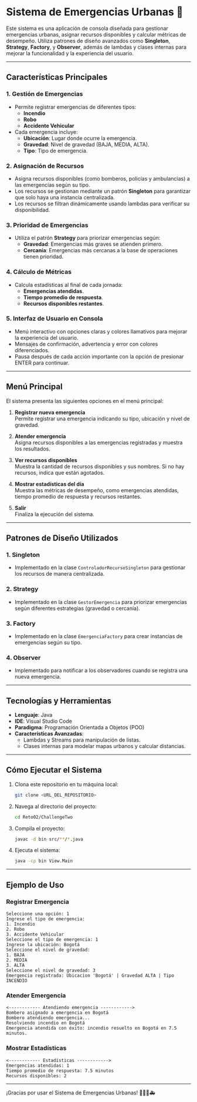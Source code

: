 # Sistema de Emergencias Urbanas 🚨

Este sistema es una aplicación de consola diseñada para gestionar emergencias urbanas, asignar recursos disponibles y calcular métricas de desempeño. Utiliza patrones de diseño avanzados como **Singleton**, **Strategy**, **Factory**, y **Observer**, además de lambdas y clases internas para mejorar la funcionalidad y la experiencia del usuario.

---

## **Características Principales**

### 1. **Gestión de Emergencias**
- Permite registrar emergencias de diferentes tipos:
  - **Incendio**
  - **Robo**
  - **Accidente Vehicular**
- Cada emergencia incluye:
  - **Ubicación**: Lugar donde ocurre la emergencia.
  - **Gravedad**: Nivel de gravedad (BAJA, MEDIA, ALTA).
  - **Tipo**: Tipo de emergencia.

### 2. **Asignación de Recursos**
- Asigna recursos disponibles (como bomberos, policías y ambulancias) a las emergencias según su tipo.
- Los recursos se gestionan mediante un patrón **Singleton** para garantizar que solo haya una instancia centralizada.
- Los recursos se filtran dinámicamente usando lambdas para verificar su disponibilidad.

### 3. **Prioridad de Emergencias**
- Utiliza el patrón **Strategy** para priorizar emergencias según:
  - **Gravedad**: Emergencias más graves se atienden primero.
  - **Cercanía**: Emergencias más cercanas a la base de operaciones tienen prioridad.

### 4. **Cálculo de Métricas**
- Calcula estadísticas al final de cada jornada:
  - **Emergencias atendidas**.
  - **Tiempo promedio de respuesta**.
  - **Recursos disponibles restantes**.

### 5. **Interfaz de Usuario en Consola**
- Menú interactivo con opciones claras y colores llamativos para mejorar la experiencia del usuario.
- Mensajes de confirmación, advertencia y error con colores diferenciados.
- Pausa después de cada acción importante con la opción de presionar ENTER para continuar.

---

## **Menú Principal**

El sistema presenta las siguientes opciones en el menú principal:

1. **Registrar nueva emergencia**  
   Permite registrar una emergencia indicando su tipo, ubicación y nivel de gravedad.

2. **Atender emergencia**  
   Asigna recursos disponibles a las emergencias registradas y muestra los resultados.

3. **Ver recursos disponibles**  
   Muestra la cantidad de recursos disponibles y sus nombres. Si no hay recursos, indica que están agotados.

4. **Mostrar estadísticas del día**  
   Muestra las métricas de desempeño, como emergencias atendidas, tiempo promedio de respuesta y recursos restantes.

5. **Salir**  
   Finaliza la ejecución del sistema.

---

## **Patrones de Diseño Utilizados**

### 1. **Singleton**
- Implementado en la clase `ControladorRecursoSingleton` para gestionar los recursos de manera centralizada.

### 2. **Strategy**
- Implementado en la clase `GestorEmergencia` para priorizar emergencias según diferentes estrategias (gravedad o cercanía).

### 3. **Factory**
- Implementado en la clase `EmergenciaFactory` para crear instancias de emergencias según su tipo.

### 4. **Observer**
- Implementado para notificar a los observadores cuando se registra una nueva emergencia.

---

## **Tecnologías y Herramientas**

- **Lenguaje**: Java
- **IDE**: Visual Studio Code
- **Paradigma**: Programación Orientada a Objetos (POO)
- **Características Avanzadas**:
  - Lambdas y Streams para manipulación de listas.
  - Clases internas para modelar mapas urbanos y calcular distancias.

---

## **Cómo Ejecutar el Sistema**

1. Clona este repositorio en tu máquina local:
   ```bash
   git clone <URL_DEL_REPOSITORIO>
   ```

2. Navega al directorio del proyecto:
   ```bash
   cd Reto02/ChallengeTwo
   ```

3. Compila el proyecto:
   ```bash
   javac -d bin src/**/*.java
   ```

4. Ejecuta el sistema:
   ```bash
   java -cp bin View.Main
   ```

---

## **Ejemplo de Uso**

### **Registrar Emergencia**
```plaintext
Seleccione una opción: 1
Ingrese el tipo de emergencia:
1. Incendio
2. Robo
3. Accidente Vehicular
Seleccione el tipo de emergencia: 1
Ingrese la ubicación: Bogotá
Seleccione el nivel de gravedad:
1. BAJA
2. MEDIA
3. ALTA
Seleccione el nivel de gravedad: 3
Emergencia registrada: Ubicacion 'Bogotá' | Gravedad ALTA | Tipo INCENDIO
```

### **Atender Emergencia**
```plaintext
<------------ Atendiendo emergencia ------------>
Bombero asignado a emergencia en Bogotá
Bombero atendiendo emergencia...
Resolviendo incendio en Bogotá
Emergencia atendida con éxito: incendio resuelto en Bogotá en 7.5 minutos.
```

### **Mostrar Estadísticas**
```plaintext
<------------ Estadísticas ------------>
Emergencias atendidas: 1
Tiempo promedio de respuesta: 7.5 minutos
Recursos disponibles: 2
```

---


¡Gracias por usar el Sistema de Emergencias Urbanas! 🚒👮‍♂️🚑
